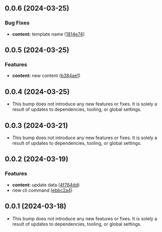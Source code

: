 ## 0.0.6 (2024-03-25)


### Bug Fixes

* **content:** template name ([1814e74](https://github.com/commercetools/cli/commit/1814e74d1684923f46559f74546d2da5939d4261))


## 0.0.5 (2024-03-25)


### Features

* **content:** new content ([b384ae1](https://github.com/commercetools/cli/commit/b384ae1fbc9ca0a2cfe704dec8f087be5b929a09))


## 0.0.4 (2024-03-25)


- This bump does not introduce any new features or fixes. It is solely a result of updates to dependencies, tooling, or global settings.
## 0.0.3 (2024-03-21)


- This bump does not introduce any new features or fixes. It is solely a result of updates to dependencies, tooling, or global settings.
## 0.0.2 (2024-03-19)


### Features

* **content:** update data ([4f764dd](https://github.com/commercetools/cli/commit/4f764dddac28e287972531bb39122df7269a97bc))
* new cli command ([ebbc2a4](https://github.com/commercetools/cli/commit/ebbc2a416260ed556f56eafa02c1f95a74959ec0))


## 0.0.1 (2024-03-18)


- This bump does not introduce any new features or fixes. It is solely a result of updates to dependencies, tooling, or global settings.